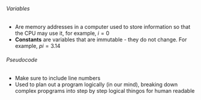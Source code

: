 ###### Variables
- Are memory addresses in a computer used to store information so that the CPU may use it, for example, $i=0$
- **Constants** are variables that are immutable - they do not change. For example, $pi=3.14$

###### Pseudocode
- Make sure to include line numbers
- Used to plan out a program logically (in our mind), breaking down complex propgrams into step by step logical thingos for human readable

